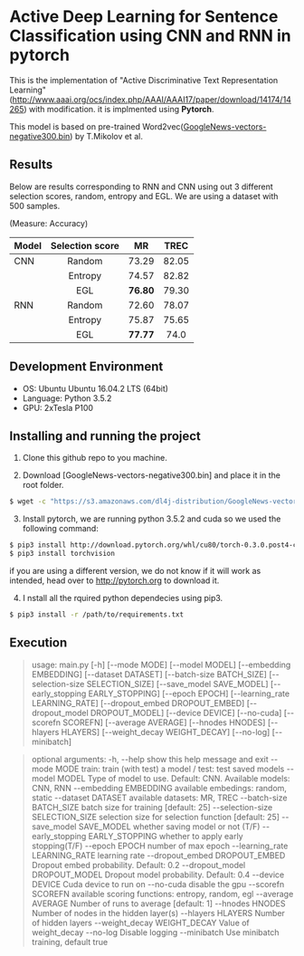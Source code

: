 
# Active Deep Learning for Sentence Classification using CNN and RNN in pytorch

This is the implementation of "Active Discriminative Text Representation Learning" (http://www.aaai.org/ocs/index.php/AAAI/AAAI17/paper/download/14174/14265) with modification. it is implmented using **Pytorch**.

This model is based on pre-trained Word2vec([GoogleNews-vectors-negative300.bin](https://drive.google.com/uc?id=0B7XkCwpI5KDYNlNUTTlSS21pQmM&export=download)) by T.Mikolov et al.


## Results

Below are results corresponding to RNN and CNN using out 3 different selection scores, random, entropy and EGL. We are using a dataset with 500 samples.

(Measure: Accuracy)

| Model        | Selection score    | MR        | TREC  |
|--------------|:------------------:|:---------:|:-----:|
| CNN          | Random             | 73.29     |82.05  | 
|              | Entropy            | 74.57     |82.82  |
|              | EGL                | **76.80** |79.30  |
| RNN          | Random             | 72.60     |78.07  |
|              | Entropy            | 75.87     |75.65  |
|              | EGL                | **77.77** |74.0   |



## Development Environment
- OS: Ubuntu Ubuntu 16.04.2 LTS (64bit)
- Language: Python 3.5.2
- GPU: 2xTesla P100



## Installing and running the project 

1. Clone this github repo to you machine. 

2.  Download [GoogleNews-vectors-negative300.bin] and place it in the root folder.

```sh
$ wget -c "https://s3.amazonaws.com/dl4j-distribution/GoogleNews-vectors-negative300.bin.gz"
```

3.  Install pytorch, we are running python 3.5.2 and cuda so we used the following command: 

```sh
$ pip3 install http://download.pytorch.org/whl/cu80/torch-0.3.0.post4-cp35-cp35m-linux_x86_64.whl 
$ pip3 install torchvision 
```

  if you are using a different version, we do not know if it will work as intended, head over to http://pytorch.org to download it. 

4. I nstall all the rquired python dependecies using pip3. 

```sh
$ pip3 install -r /path/to/requirements.txt
```

## Execution

> usage: main.py [-h] [--mode MODE] [--model MODEL] [--embedding EMBEDDING]
               [--dataset DATASET] [--batch-size BATCH_SIZE]
               [--selection-size SELECTION_SIZE] [--save_model SAVE_MODEL]
               [--early_stopping EARLY_STOPPING] [--epoch EPOCH]
               [--learning_rate LEARNING_RATE] [--dropout_embed DROPOUT_EMBED]
               [--dropout_model DROPOUT_MODEL] [--device DEVICE] [--no-cuda]
               [--scorefn SCOREFN] [--average AVERAGE] [--hnodes HNODES]
               [--hlayers HLAYERS] [--weight_decay WEIGHT_DECAY] [--no-log]
               [--minibatch]


> optional arguments:
  -h, --help            show this help message and exit
  --mode MODE           train: train (with test) a model / test: test saved
                        models
  --model MODEL         Type of model to use. Default: CNN. Available models:
                        CNN, RNN
  --embedding EMBEDDING
                        available embedings: random, static
  --dataset DATASET     available datasets: MR, TREC
  --batch-size BATCH_SIZE
                        batch size for training [default: 25]
  --selection-size SELECTION_SIZE
                        selection size for selection function [default: 25]
  --save_model SAVE_MODEL
                        whether saving model or not (T/F)
  --early_stopping EARLY_STOPPING
                        whether to apply early stopping(T/F)
  --epoch EPOCH         number of max epoch
  --learning_rate LEARNING_RATE
                        learning rate
  --dropout_embed DROPOUT_EMBED
                        Dropout embed probability. Default: 0.2
  --dropout_model DROPOUT_MODEL
                        Dropout model probability. Default: 0.4
  --device DEVICE       Cuda device to run on
  --no-cuda             disable the gpu
  --scorefn SCOREFN     available scoring functions: entropy, random, egl
  --average AVERAGE     Number of runs to average [default: 1]
  --hnodes HNODES       Number of nodes in the hidden layer(s)
  --hlayers HLAYERS     Number of hidden layers
  --weight_decay WEIGHT_DECAY
                        Value of weight_decay
  --no-log              Disable logging
  --minibatch           Use minibatch training, default true